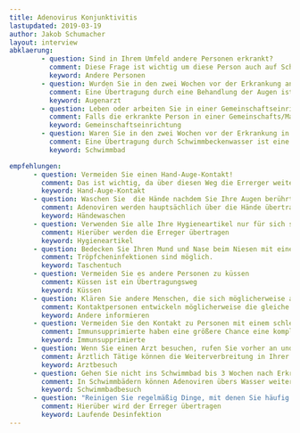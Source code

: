 ```yaml
---
title: Adenovirus Konjunktivitis
lastupdated: 2019-03-19
author: Jakob Schumacher
layout: interview
abklaerung:
        - question: Sind in Ihrem Umfeld andere Personen erkrankt?
          comment: Diese Frage ist wichtig um diese Person auch auf Schutzmaßnahmen hinzuweisen, etwas über die Übertragung der Erkrankung herauszufinden und gegebenenfalls eine Ausbruchsuntersuchung zu starten.
          keyword: Andere Personen
        - question: Wurden Sie in den zwei Wochen vor der Erkrankung an den Augen behandelt? Zum Beispiel durch eine Ärztin/Arzt aber auch Heilpraktiker, Apotheker, Pflegekraft.
          comment: Eine Übertragung durch eine Behandlung der Augen ist eine bekannte Übertragungsart. Die genaue Inkubationszeit beträgt 5-12 Tage. Ein Besuch vor weniger als 5 Tagen ist also unverdächtig als Ansteckungsquelle
          keyword: Augenarzt
        - question: Leben oder arbeiten Sie in einer Gemeinschaftseinrichtung
          comment: Falls die erkrankte Person in einer Gemeinschafts/Massenunterkunft lebt sollte erwogen werden diese zu begehen, falls das möglich ist. Übertragungen in einer Gemeinschafts/Massenunterkunft können zum Beispiel durch gemeinsam gebrauchte Handtücher entstehen.
          keyword: Gemeinschaftseinrichtung
        - question: Waren Sie in den zwei Wochen vor der Erkrankung in einem Schwimmbad?
          comment: Eine Übertragung durch Schwimmbeckenwasser ist eine bekannte Übertragungsart. Die genaue Inkubationszeit beträgt 5-12 Tage.
          keyword: Schwimmbad

empfehlungen:
      - question: Vermeiden Sie einen Hand-Auge-Kontakt!
        comment: Das ist wichtig, da über diesen Weg die Errerger weiterverbreitet werden. Nach solch einem Kontakt wäre es am besten die Hände zu waschen oder zu desinfizieren.
        keyword: Hand-Auge-Kontakt
      - question: Waschen Sie  die Hände nachdem Sie Ihre Augen berührt haben oder verwenden Sie ein _viruzides_ Desinfektionsmittel!
        comment: Adenoviren werden hauptsächlich über die Hände übertragen. Händewaschen oder Händedesinfizieren hilft.
        keyword: Händewaschen
      - question: Verwenden Sie alle Ihre Hygieneartikel nur für sich selber! Das sind insbesondere Augenmittel, Augenpipetten, Handtücher, Waschlappen und andere Dinge, die mit der Augenregion in Kontakt kommt.
        comment: Hierüber werden die Erreger übertragen
        keyword: Hygieneartikel
      - question: Bedecken Sie Ihren Mund und Nase beim Niesen mit einem Taschentuch, das danach direkt entsorgt werden sollte.
        comment: Tröpfcheninfektionen sind möglich.
        keyword: Taschentuch
      - question: Vermeiden Sie es andere Personen zu küssen
        comment: Küssen ist ein Übertragungsweg
        keyword: Küssen
      - question: Klären Sie andere Menschen, die sich möglicherweise angesteckt haben können über die Erkrankung auf!
        comment: Kontaktpersonen entwickeln möglicherweise die gleiche Krankheit. Wenn Sie das Risiko kennen können sie sich besser verhalten und eine Weiterverbreitung möglicherweise verhindern.
        keyword: Andere informieren
      - question: Vermeiden Sie den Kontakt zu Personen mit einem schlechten Immunsystem!
        comment: Immunsupprimierte haben eine größere Chance eine komplizierten Verlauf der Erkrankung zu haben
        keyword: Immunsupprimierte
      - question: Wenn Sie einen Arzt besuchen, rufen Sie vorher an und weisen ihn darauf hin, dass Sie eine Adenoviren-Konjunktivitis haben!
        comment: Ärztlich Tätige können die Weiterverbreitung in Ihrer Praxis einschränken, wenn Ihnen die Erkrankung bewusst ist. Sie können spezielle Termine legen und spezielle Desinfektionsmaßnahmen einleiten.
        keyword: Arztbesuch
      - question: Gehen Sie nicht ins Schwimmbad bis 3 Wochen nach Erkrankungsbeginn!
        comment: In Schwimmbädern können Adenoviren übers Wasser weiterverbreitet werden.
        keyword: Schwimmbadbesuch
      - question: "Reinigen Sie regelmäßig Dinge, mit denen Sie häufig in      Kontakt kommen: Türklinken, Handgriffe, Telefone. Besser noch ist eine Desinfektion mit einem viruziden Desinfektionsmittel."
        comment: Hierüber wird der Erreger übertragen
        keyword: Laufende Desinfektion
---
```

